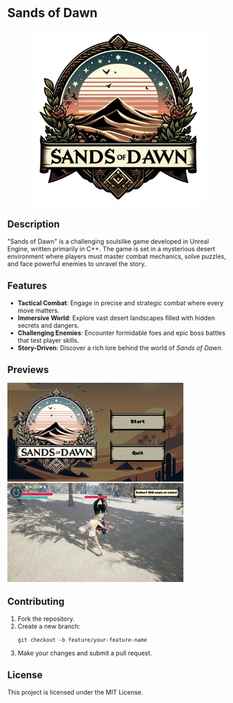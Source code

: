 # Sands of Dawn

<div align="center">
  <img src="Assets/Textures/GameLogo.png" alt="Logo" width="400"/>
</div>

## Description
"Sands of Dawn" is a challenging soulslike game developed in Unreal Engine, written primarily in C++. The game is set in a mysterious desert environment where players must master combat mechanics, solve puzzles, and face powerful enemies to unravel the story.

## Features
- **Tactical Combat**: Engage in precise and strategic combat where every move matters.
- **Immersive World**: Explore vast desert landscapes filled with hidden secrets and dangers.
- **Challenging Enemies**: Encounter formidable foes and epic boss battles that test player skills.
- **Story-Driven**: Discover a rich lore behind the world of *Sands of Dawn*.

## Previews
  <img src="https://github.com/BonaAndrea/BonaAndrea.github.io/blob/master/images/sands-of-dawn/2.jpg" alt="Image1" width="400"/><img src="https://github.com/BonaAndrea/BonaAndrea.github.io/blob/master/images/sands-of-dawn/7.png" alt="Image2" width="400"/>

## Contributing
1. Fork the repository.
2. Create a new branch:
    ```
    git checkout -b feature/your-feature-name
    ```
3. Make your changes and submit a pull request.

## License
This project is licensed under the MIT License.

